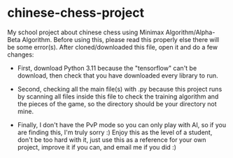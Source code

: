 # chinese-chess-project
 My school project about chinese chess using Minimax Algorithm/Alpha-Beta Algorithm.
Before using this, please read this properly else there will be some error(s).
After cloned/downloaded this file, open it and do a few changes:

- First, download Python 3.11 because the "tensorflow" can't be download, then check that you have downloaded every library to run.

- Second, checking all the main file(s) with .py because this project runs by scanning all files inside this file to check the training algorithm and the pieces of the game, so the directory should be your directory not mine.
 
- Finally, I don't have the PvP mode so you can only play with AI, so if you are finding this, I'm truly sorry :)
Enjoy this as the level of a student, don't be too hard with it, just use this as a reference for your own project, improve it if you can, and email me if you did :)
